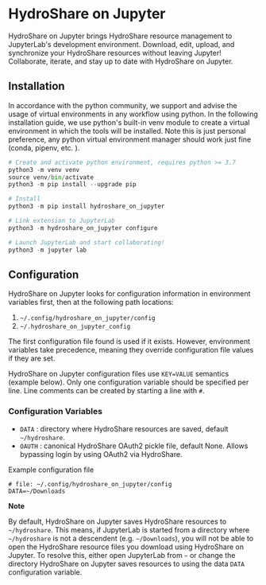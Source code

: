 # HydroShare on Jupyter

HydroShare on Jupyter brings HydroShare resource management to JupyterLab's development environment.
Download, edit, upload, and synchronize your HydroShare resources without leaving Jupyter!
Collaborate, iterate, and stay up to date with HydroShare on Jupyter.

## Installation

In accordance with the python community, we support and advise the usage of virtual environments in
any workflow using python. In the following installation guide, we use python's built-in venv module
to create a virtual environment in which the tools will be installed. Note this is just personal
preference, any python virtual environment manager should work just fine (conda, pipenv, etc. ).


```python
# Create and activate python environment, requires python >= 3.7
python3 -m venv venv
source venv/bin/activate
python3 -m pip install --upgrade pip

# Install
python3 -m pip install hydroshare_on_jupyter

# Link extension to JupyterLab
python3 -m hydroshare_on_jupyter configure

# Launch JupyterLab and start collaborating!
python3 -m jupyter lab
```

## Configuration


HydroShare on Jupyter looks for configuration information in environment variables first, then at
the following path locations:

1. `~/.config/hydroshare_on_jupyter/config`
2. `~/.hydroshare_on_jupyter_config`

The first configuration file found is used if it exists. However, environment variables take
precedence, meaning they override configuration file values if they are set.

HydroShare on Jupyter configuration files use `KEY=VALUE` semantics (example below). Only one
configuration variable should be specified per line. Line comments can be created by starting a line
with `#`.

### Configuration Variables

- `DATA` : directory where HydroShare resources are saved, default `~/hydroshare`.
- `OAUTH` : canonical HydroShare OAuth2 pickle file, default None. Allows bypassing login by using OAuth2 via HydroShare.

Example configuration file

```shell
# file: ~/.config/hydroshare_on_jupyter/config
DATA=~/Downloads
```

**Note**

By default, HydroShare on Jupyter saves HydroShare resources to `~/hydroshare`. This means, if
JupyterLab is started from a directory where `~/hydroshare` is not a descendent (e.g.
`~/Downloads`), you will not be able to open the HydroShare resource files you download using
HydroShare on Jupyter. To resolve this, either open JupyterLab from `~` or change the directory
HydroShare on Jupyter saves resources to using the data `DATA` configuration variable.
